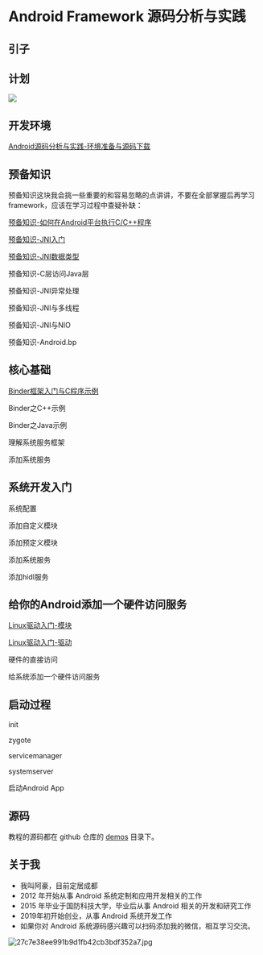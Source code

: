 # Android Framework 源码分析与实践

## 引子

## 计划

![](https://gitee.com/stingerzou/pic-bed/raw/master/AndroidFramework源码分析与实践.png)

## 开发环境

[Android源码分析与实践-环境准备与源码下载](https://github.com/dducd/AndroidSourceLearn/blob/main/1.Android%E6%BA%90%E7%A0%81%E5%88%86%E6%9E%90%E4%B8%8E%E5%AE%9E%E8%B7%B5-%E7%8E%AF%E5%A2%83%E5%87%86%E5%A4%87%E4%B8%8E%E6%BA%90%E7%A0%81%E4%B8%8B%E8%BD%BD.md)

## 预备知识

预备知识这块我会挑一些重要的和容易忽略的点讲讲，不要在全部掌握后再学习framework，应该在学习过程中查疑补缺：

[预备知识-如何在Android平台执行C/C++程序](https://github.com/dducd/AndroidSourceLearn/blob/main/%E9%A2%84%E5%A4%87%E7%9F%A5%E8%AF%86/%E9%A2%84%E5%A4%87%E7%9F%A5%E8%AF%86-%E5%A6%82%E4%BD%95%E5%9C%A8Android%E5%B9%B3%E5%8F%B0%E6%89%A7%E8%A1%8CC%20C%2B%2B%E7%A8%8B%E5%BA%8F.md)

[预备知识-JNI入门](https://github.com/ahaoddu/AndroidSourceLearn/blob/main/%E9%A2%84%E5%A4%87%E7%9F%A5%E8%AF%86/%E9%A2%84%E5%A4%87%E7%9F%A5%E8%AF%86-JNI%E5%85%A5%E9%97%A8.md)

[预备知识-JNI数据类型](https://github.com/ahaoddu/AndroidSourceLearn/blob/main/5.2.%E9%A2%84%E5%A4%87%E7%9F%A5%E8%AF%86-JNI%E6%95%B0%E6%8D%AE%E7%B1%BB%E5%9E%8B.md)

预备知识-C层访问Java层

预备知识-JNI异常处理

预备知识-JNI与多线程

预备知识-JNI与NIO

预备知识-Android.bp

## 核心基础

[Binder框架入门与C程序示例](https://github.com/ahaoddu/AndroidSourceLearn/blob/main/9.Binder%E6%A1%86%E6%9E%B6%E5%85%A5%E9%97%A8%E4%B8%8EC%E7%A8%8B%E5%BA%8F%E7%A4%BA%E4%BE%8B.md)

Binder之C++示例

Binder之Java示例

理解系统服务框架

添加系统服务

## 系统开发入门

系统配置

添加自定义模块

添加预定义模块

添加系统服务

添加hidl服务

## 给你的Android添加一个硬件访问服务

[Linux驱动入门-模块](https://github.com/dducd/AndroidSourceLearn/blob/main/2.Linux%E9%A9%B1%E5%8A%A8%E5%85%A5%E9%97%A8-%E6%A8%A1%E5%9D%97.md)

[Linux驱动入门-驱动](https://github.com/dducd/AndroidSourceLearn/blob/main/3.Linux%E9%A9%B1%E5%8A%A8%E5%85%A5%E9%97%A8-%E9%A9%B1%E5%8A%A8.md)

硬件的直接访问

给系统添加一个硬件访问服务

## 启动过程

init

zygote

servicemanager

systemserver

启动Android App

## 源码

教程的源码都在 github 仓库的 [demos](https://github.com/ahaoddu/AndroidSourceLearn/tree/main/Demos) 目录下。

## 关于我

- 我叫阿豪，目前定居成都
- 2012 年开始从事 Android 系统定制和应用开发相关的工作
- 2015 年毕业于国防科技大学，毕业后从事 Android 相关的开发和研究工作
- 2019年初开始创业，从事 Android 系统开发工作
- 如果你对 Android 系统源码感兴趣可以扫码添加我的微信，相互学习交流。

![27c7e38ee991b9d1fb42cb3bdf352a7.jpg](https://cdn.nlark.com/yuque/0/2022/jpeg/2613680/1662174041146-53015bfc-12f7-4023-9131-0a9e51fd00a2.jpeg#clientId=u0593d637-e239-4&crop=0&crop=0&crop=1&crop=1&from=drop&id=ud527bf55&margin=%5Bobject%20Object%5D&name=27c7e38ee991b9d1fb42cb3bdf352a7.jpg&originHeight=430&originWidth=430&originalType=binary&ratio=1&rotation=0&showTitle=false&size=42506&status=done&style=none&taskId=uf620381e-5767-4559-867e-093d91d3256&title=#crop=0&crop=0&crop=1&crop=1&id=qxLzV&originHeight=430&originWidth=430&originalType=binary&ratio=1&rotation=0&showTitle=false&status=done&style=none&title=)
